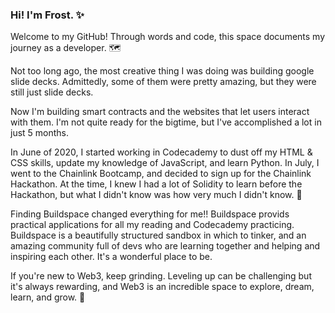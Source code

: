 ### Hi!  I'm Frost. ✨ 

Welcome to my GitHub!  Through words and code, this space documents my journey as a developer.  🗺️

Not too long ago, the most creative thing I was doing was building google slide decks.  Admittedly, some of them were pretty amazing, but they were still just slide decks.

Now I'm building smart contracts and the websites that let users interact with them.  I'm not quite ready for the bigtime, but I've accomplished a lot in just 5 months.

In June of 2020, I started working in Codecademy to dust off my HTML & CSS skills, update my knowledge of JavaScript, and learn Python.  In July, I went to the Chainlink Bootcamp, and decided to sign up for the Chainlink Hackathon.  At the time, I knew I had a lot of Solidity to learn before the Hackathon, but what I didn't know was how very much I didn't know. 🙂

Finding Buildspace changed everything for me!!  Buildspace provids practical applications for all my reading and Codecademy practicing.  Buildspace is a beautifully structured sandbox in which to tinker, and an amazing community full of devs who are learning together and helping and inspiring each other.  It's a wonderful place to be. 

If you're new to Web3, keep grinding.  Leveling up can be challenging but it's always rewarding, and Web3 is an incredible space to explore, dream, learn, and grow. 💚  







